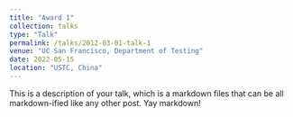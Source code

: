 ```yaml
---
title: "Award 1"
collection: talks
type: "Talk"
permalink: /talks/2012-03-01-talk-1
venue: "UC San Francisco, Department of Testing"
date: 2022-05-15
location: "USTC, China"
---
```


This is a description of your talk, which is a markdown files that can be all markdown-ified like any other post. Yay markdown!
